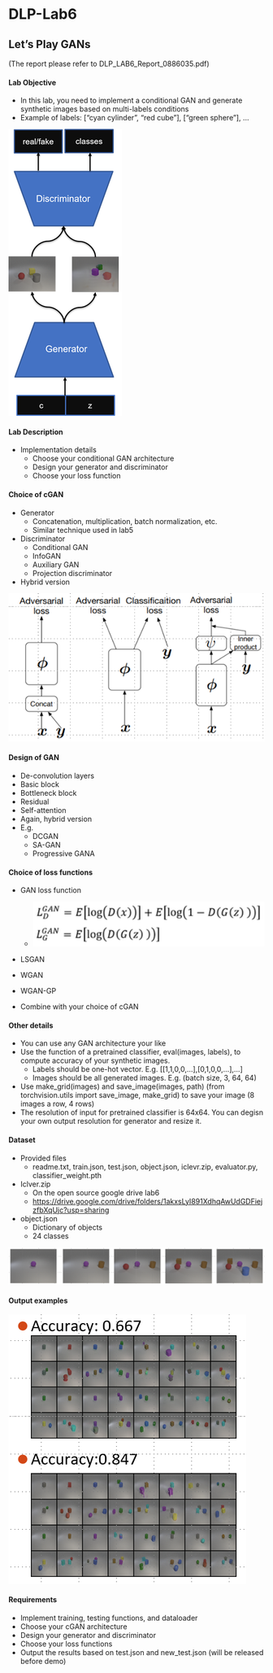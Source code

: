 # DLP-Lab6
## Let’s Play GANs
(The report please refer to DLP_LAB6_Report_0886035.pdf) 

#### Lab Objective
* In this lab, you need to implement a conditional GAN and generate synthetic images based on multi-labels conditions
* Example of labels: [“cyan cylinder”, “red cube”], [“green sphere”], …

![Objective](/picture/Objective.png "Objective")



#### Lab Description
* Implementation details
  * Choose your conditional GAN architecture
  * Design your generator and discriminator
  * Choose your loss function



#### Choice of cGAN
* Generator
  * Concatenation, multiplication, batch normalization, etc.
  * Similar technique used in lab5
* Discriminator
  * Conditional GAN
  * InfoGAN
  * Auxiliary GAN
  * Projection discriminator
* Hybrid version

![Choice of cGAN](/picture/Choice_of_cGAN.png "Choice of cGAN")


#### Design of GAN
* De-convolution layers
* Basic block
* Bottleneck block
* Residual
* Self-attention
* Again, hybrid version
* E.g.
  * DCGAN
  * SA-GAN
  * Progressive GANA



#### Choice of loss functions
* GAN loss function
  * ![Choice of loss functions](/picture/Choice_of_loss_functions.png "Choice of loss functions")
* LSGAN
* WGAN
* WGAN-GP

* Combine with your choice of cGAN


#### Other details
* You can use any GAN architecture your like
* Use the function of a pretrained classifier, eval(images, labels), to compute accuracy of your synthetic images.
  * Labels should be one-hot vector. E.g. [[1,1,0,0,…],[0,1,0,0,…],…]
  * Images should be all generated images. E.g. (batch size, 3, 64, 64)
* Use make_grid(images) and save_image(images, path) (from torchvision.utils import save_image, make_grid) to save your image (8 images a row, 4 rows)
* The resolution of input for pretrained classifier is 64x64. You can degisn your own output resolution for generator and resize it.

#### Dataset
* Provided files
  * readme.txt, train.json, test.json, object.json, iclevr.zip, evaluator.py, classifier_weight.pth
* Iclver.zip
  * On the open source google drive lab6
  * https://drive.google.com/drive/folders/1akxsLyI891XdhqAwUdGDFiejzfbXqUjc?usp=sharing
* object.json
  * Dictionary of objects
  * 24 classes

![Dataset](/picture/Dataset.png "Dataset")

#### Output examples

![Output examples](/picture/Output_Example.png "Output examples")


#### Requirements
* Implement training, testing functions, and dataloader
* Choose your cGAN architecture
* Design your generator and discriminator
* Choose your loss functions
* Output the results based on test.json and new_test.json (will be released before demo)
